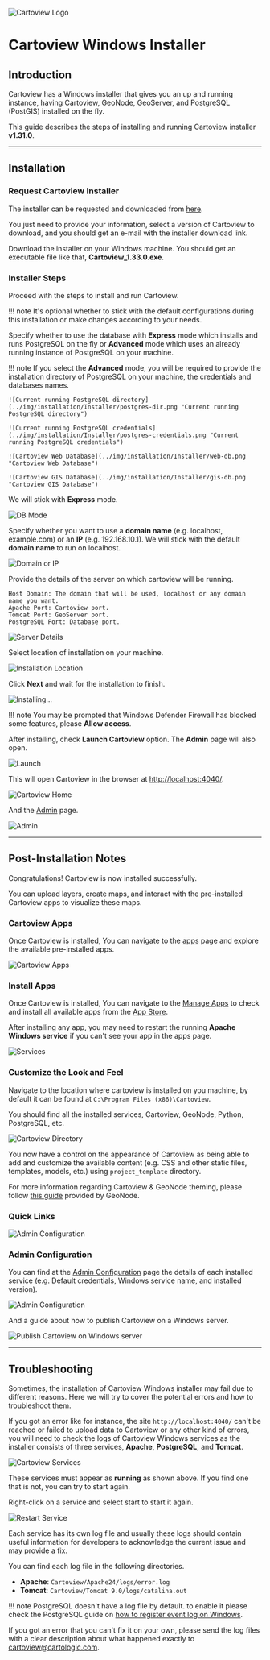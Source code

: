 ![Cartoview Logo](../img/cartoview-logo.png)
# Cartoview Windows Installer

## Introduction
Cartoview has a Windows installer that gives you an up and running instance, having Cartoview, GeoNode, GeoServer, and PostgreSQL (PostGIS) installed on the fly.

This guide describes the steps of installing and running Cartoview installer **v1.31.0**.

--- 

## Installation

### Request Cartoview Installer
The installer can be requested and downloaded from [here](https://cartoview.net/download/). 

You just need to provide your information, select a version of Cartoview to download, and you should get an e-mail with the installer download link.

Download the installer on your Windows machine. You should get an executable file like that, **Cartoview_1.33.0.exe**.

### Installer Steps
Proceed with the steps to install and run Cartoview.

!!! note
    It's optional whether to stick with the default configurations during this installation or make changes according to your needs.

Specify whether to use the database with **Express** mode which installs and runs PostgreSQL on the fly or **Advanced** mode which uses an already running instance of PostgreSQL on your machine.

!!! note
    If you select the **Advanced** mode, you will be required to provide the installation directory of PostgreSQL on your machine, the credentials and databases names.

    ![Current running PostgreSQL directory](../img/installation/Installer/postgres-dir.png "Current running PostgreSQL directory")
    
    ![Current running PostgreSQL credentials](../img/installation/Installer/postgres-credentials.png "Current running PostgreSQL credentials")
    
    ![Cartoview Web Database](../img/installation/Installer/web-db.png "Cartoview Web Database")
    
    ![Cartoview GIS Database](../img/installation/Installer/gis-db.png "Cartoview GIS Database")

We will stick with **Express** mode.

![DB Mode](../img/installation/Installer/db-mode.png "DB Mode")

Specify whether you want to use a **domain name** (e.g. localhost, example.com) or an **IP** (e.g. 192.168.10.1). We will stick with the default **domain name** to run on localhost.

![Domain or IP](../img/installation/Installer/domain-ip.png "Domain or IP")

Provide the details of the server on which cartoview will be running.

```text
Host Domain: The domain that will be used, localhost or any domain name you want.
Apache Port: Cartoview port.
Tomcat Port: GeoServer port.
PostgreSQL Port: Database port.
```

![Server Details](../img/installation/Installer/server-details.png "Server Details")

Select location of installation on your machine.

![Installation Location](../img/installation/Installer/installation-location.png "Installation Location")

Click **Next** and wait for the installation to finish.

![Installing...](../img/installation/Installer/installing.png "Installing...")

!!! note
    You may be prompted that Windows Defender Firewall has blocked some features, please **Allow access**.

After installing, check **Launch Cartoview** option. The **Admin** page will also open.

![Launch](../img/installation/Installer/launch.png "Launch")

This will open Cartoview in the browser at [http://localhost:4040/](http://localhost:4040/).

![Cartoview Home](../img/installation/Installer/cartoview-home.png "Cartoview Home")

And the [Admin](http://localhost:4040/docs/admin.html) page.

![Admin](../img/installation/Installer/admin.png "Admin")

--- 

## Post-Installation Notes

Congratulations! Cartoview is now installed successfully.

You can upload layers, create maps, and interact with the pre-installed Cartoview apps to visualize these maps.

### Cartoview Apps

Once Cartoview is installed, You can navigate to the [apps](http://localhost:4040/cv_apps/) page and explore the available pre-installed apps.

![Cartoview Apps](../img/installation/Installer/apps.png "Cartoview Apps")

### Install Apps

Once Cartoview is installed, You can navigate to the [Manage Apps](http://localhost:4040/cv_apps/manage/) to check and install all available apps from the [App Store](https://appstore.cartoview.net/).

After installing any app, you may need to restart the running **Apache Windows service** if you can't see your app in the apps page.

![Services](../img/installation/Installer/services.png "Services")

### Customize the Look and Feel

Navigate to the location where cartoview is installed on you machine, by default it can be found at `C:\Program Files (x86)\Cartoview`.

You should find all the installed services, Cartoview, GeoNode, Python, PostgreSQL, etc.

![Cartoview Directory](../img/installation/Installer/cartoview-directory.png "Cartoview Directory")

You now have a control on the appearance of Cartoview as being able to add and customize the available content (e.g. CSS and other static files, templates, models, etc.) using `project_template` directory.

For more information regarding Cartoview & GeoNode theming, please follow [this guide](https://docs.geonode.org/en/master/basic/theme/index.html#geonode-themes) provided by GeoNode.

### Quick Links

![Admin Configuration](../img/installation/Installer/admin-configuration-1.png "Quick Links")

### Admin Configuration

You can find at the [Admin Configuration](http://localhost:4040/docs/docs.html) page the details of each installed service (e.g. Default credentials, Windows service name, and installed version).

![Admin Configuration](../img/installation/Installer/admin-configuration-2.png "Installed Services")

And a guide about how to publish Cartoview on a Windows server.

![Publish Cartoview on Windows server](../img/installation/Installer/admin-configuration-2.png "Publish Cartoview on Windows server")

---

## Troubleshooting

Sometimes, the installation of Cartoview Windows installer may fail due to different reasons. Here we will try to cover the potential errors and how to troubleshoot them.

If you got an error like for instance, the site `http://localhost:4040/` can't be reached or failed to upload data to Cartoview or any other kind of errors, you will need to check the logs of Cartoview Windows services as the installer consists of three services, **Apache**, **PostgreSQL**, and **Tomcat**.

![Cartoview Services](../img/installation/Installer/cartoview-services.png "Cartoview Services")

These services must appear as **running** as shown above. If you find one that is not, you can try to start again.

Right-click on a service and select start to start it again.

![Restart Service](../img/installation/Installer/restart-service.png "Restart Service")

Each service has its own log file and usually these logs should contain useful information for developers to acknowledge the current issue and may provide a fix.

You can find each log file in the following directories.

- **Apache**: `Cartoview/Apache24/logs/error.log`
- **Tomcat**: `Cartoview/Tomcat 9.0/logs/catalina.out`

!!! note
    PostgreSQL doesn't have a log file by default. to enable it please check the PostgreSQL guide on [how to register event log on Windows](https://www.postgresql.org/docs/13/event-log-registration.html).

If you got an error that you can't fix it on your own, please send the log files with a clear description about what happened exactly to [cartoview@cartologic.com](mailto:cartoview@cartologic.com).

